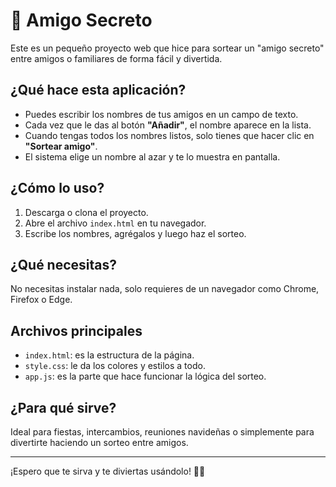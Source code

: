 # 🎁 Amigo Secreto

Este es un pequeño proyecto web que hice para sortear un "amigo secreto" entre amigos o familiares de forma fácil y divertida.

## ¿Qué hace esta aplicación?

- Puedes escribir los nombres de tus amigos en un campo de texto.
- Cada vez que le das al botón **"Añadir"**, el nombre aparece en la lista.
- Cuando tengas todos los nombres listos, solo tienes que hacer clic en **"Sortear amigo"**.
- El sistema elige un nombre al azar y te lo muestra en pantalla.

## ¿Cómo lo uso?

1. Descarga o clona el proyecto.
2. Abre el archivo `index.html` en tu navegador.
3. Escribe los nombres, agrégalos y luego haz el sorteo.

## ¿Qué necesitas?

No necesitas instalar nada, solo requieres de un navegador como Chrome, Firefox o Edge.

## Archivos principales

- `index.html`: es la estructura de la página.
- `style.css`: le da los colores y estilos a todo.
- `app.js`: es la parte que hace funcionar la lógica del sorteo.

## ¿Para qué sirve?

Ideal para fiestas, intercambios, reuniones navideñas o simplemente para divertirte haciendo un sorteo entre amigos.

---

¡Espero que te sirva y te diviertas usándolo! 🎄🎉
